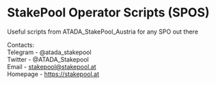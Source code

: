 # StakePool Operator Scripts (SPOS)
Useful scripts from ATADA_StakePool_Austria for any SPO out there

Contacts:<br>
Telegram - @atada_stakepool<br>
Twitter - @ATADA_Stakepool<br>
Email - stakepool@stakepool.at<br>
Homepage - https://stakepool.at
